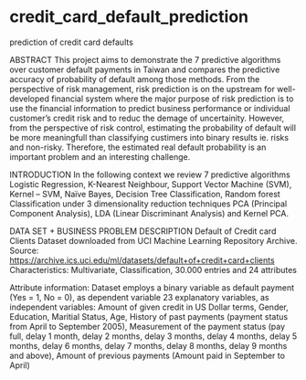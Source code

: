 # credit_card_default_prediction
prediction of credit card defaults


ABSTRACT
This project aims to demonstrate the 7 predictive algorithms over customer default payments in Taiwan and compares the predictive accuracy
of probability of default among those methods. From the perspective of risk management, risk prediction is on the upstream 
for well- developed financial system where the major purpose of risk prediction is to use the financial information to predict business
performance or individual customer’s credit risk and to reduc the demage of uncertainity. However, from the perspective of risk control,
estimating the probability of default will be more meaningfull than classifying custimers into binary results ie. risks and non-risky. 
Therefore, the estimated real default probability is an important problem and an interesting challenge. 
     
INTRODUCTION
In the following context we review 7 predictive algorithms Logistic Regression, K-Nearest Neighbour, 
Support Vector Machine (SVM), Kernel – SVM, Naïve Bayes, Decision Tree Classification, 
Random forest Classification under 3 dimensionality reduction techniques PCA (Principal Component Analysis), 
LDA (Linear Discriminant Analysis) and Kernel PCA.  

DATA SET + BUSINESS PROBLEM DESCRIPTION
Default of Credit card Clients Dataset downloaded from UCI Machine Learning Repository Archive. 
Source: https://archive.ics.uci.edu/ml/datasets/default+of+credit+card+clients
Characteristics: Multivariate, Classification, 30.000 entries and 24 attributes

Attribute information:
Dataset employs a binary variable as default payment (Yes = 1, No = 0), as dependent variable
23 explanatory variables, as independent variables:
Amount of given credit in US Dollar terms, Gender, Education, Maritial Status, Age, History of past payments
(payment status from April to September 2005), Measurement of the payment status (pay full, delay 1 month, delay 2 months, 
delay 3 months, delay 4 months, delay 5 months, delay 6 months, delay 7 months, delay 8 months, delay 9 months and above), 
Amount of previous payments (Amount paid in September to April) 


